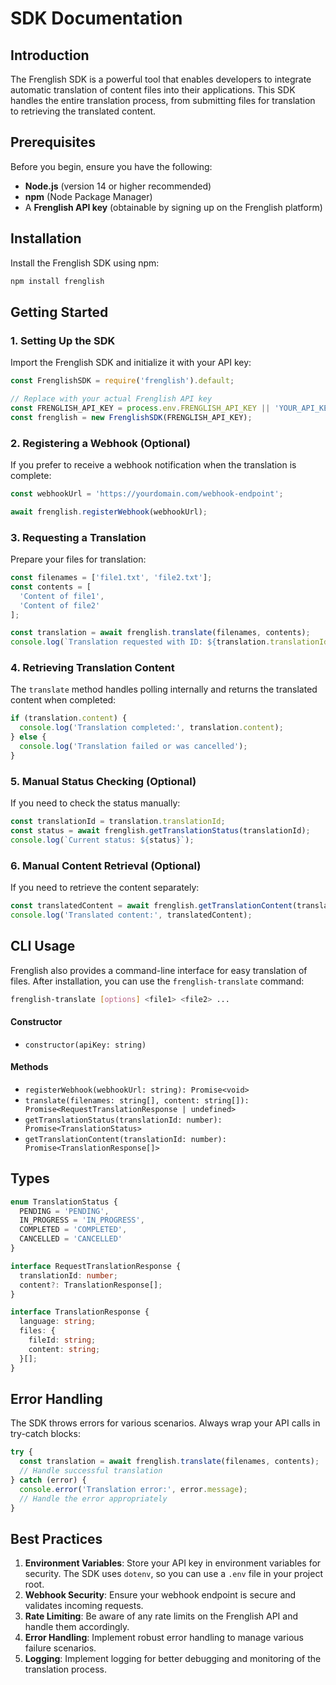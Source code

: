 # SDK Documentation

## Introduction

The Frenglish SDK is a powerful tool that enables developers to integrate automatic translation of content files into their applications. This SDK handles the entire translation process, from submitting files for translation to retrieving the translated content.

## Prerequisites

Before you begin, ensure you have the following:

- **Node.js** (version 14 or higher recommended)
- **npm** (Node Package Manager)
- A **Frenglish API key** (obtainable by signing up on the Frenglish platform)

## Installation

Install the Frenglish SDK using npm:

```bash
npm install frenglish
```

## Getting Started

### 1. Setting Up the SDK

Import the Frenglish SDK and initialize it with your API key:

```javascript
const FrenglishSDK = require('frenglish').default;

// Replace with your actual Frenglish API key
const FRENGLISH_API_KEY = process.env.FRENGLISH_API_KEY || 'YOUR_API_KEY_HERE';
const frenglish = new FrenglishSDK(FRENGLISH_API_KEY);
```

### 2. Registering a Webhook (Optional)

If you prefer to receive a webhook notification when the translation is complete:

```javascript
const webhookUrl = 'https://yourdomain.com/webhook-endpoint';

await frenglish.registerWebhook(webhookUrl);
```

### 3. Requesting a Translation

Prepare your files for translation:

```javascript
const filenames = ['file1.txt', 'file2.txt'];
const contents = [
  'Content of file1',
  'Content of file2'
];

const translation = await frenglish.translate(filenames, contents);
console.log(`Translation requested with ID: ${translation.translationId}`);
```

### 4. Retrieving Translation Content

The `translate` method handles polling internally and returns the translated content when completed:

```javascript
if (translation.content) {
  console.log('Translation completed:', translation.content);
} else {
  console.log('Translation failed or was cancelled');
}
```

### 5. Manual Status Checking (Optional)

If you need to check the status manually:

```javascript
const translationId = translation.translationId;
const status = await frenglish.getTranslationStatus(translationId);
console.log(`Current status: ${status}`);
```

### 6. Manual Content Retrieval (Optional)

If you need to retrieve the content separately:

```javascript
const translatedContent = await frenglish.getTranslationContent(translationId);
console.log('Translated content:', translatedContent);
```

## CLI Usage

Frenglish also provides a command-line interface for easy translation of files. After installation, you can use the `frenglish-translate` command:

```bash
frenglish-translate [options] <file1> <file2> ...
```

#### Constructor

- `constructor(apiKey: string)`

#### Methods

- `registerWebhook(webhookUrl: string): Promise<void>`
- `translate(filenames: string[], content: string[]): Promise<RequestTranslationResponse | undefined>`
- `getTranslationStatus(translationId: number): Promise<TranslationStatus>`
- `getTranslationContent(translationId: number): Promise<TranslationResponse[]>`

## Types

```typescript
enum TranslationStatus {
  PENDING = 'PENDING',
  IN_PROGRESS = 'IN_PROGRESS',
  COMPLETED = 'COMPLETED',
  CANCELLED = 'CANCELLED'
}

interface RequestTranslationResponse {
  translationId: number;
  content?: TranslationResponse[];
}

interface TranslationResponse {
  language: string;
  files: {
    fileId: string;
    content: string;
  }[];
}
```

## Error Handling

The SDK throws errors for various scenarios. Always wrap your API calls in try-catch blocks:

```javascript
try {
  const translation = await frenglish.translate(filenames, contents);
  // Handle successful translation
} catch (error) {
  console.error('Translation error:', error.message);
  // Handle the error appropriately
}
```

## Best Practices

1. **Environment Variables**: Store your API key in environment variables for security. The SDK uses `dotenv`, so you can use a `.env` file in your project root.
2. **Webhook Security**: Ensure your webhook endpoint is secure and validates incoming requests.
3. **Rate Limiting**: Be aware of any rate limits on the Frenglish API and handle them accordingly.
4. **Error Handling**: Implement robust error handling to manage various failure scenarios.
5. **Logging**: Implement logging for better debugging and monitoring of the translation process.
